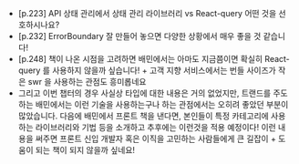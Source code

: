 - [p.223] API 상태 관리에서 상태 관리 라이브러리 vs React-query 어떤 것을 선호하시나요?
- [p.232] ErrorBoundary 잘 만들어 놓으면 다양한 상황에서 매우 좋을 것 같습니다!
- [p.248] 책이 나온 시점을 고려하면 배민에서는 아마도 지금쯤이면 확실히 React-query 를 사용하지 않을까 싶습니다! + 고객 지향 서비스에서는 번들 사이즈가 작은 swr 을 사용하는 관점도 흥미롭네요
- 그리고 이번 챕터의 경우 사실상 타입에 대한 내용은 거의 없었지만, 트랜드를 주도하는 배민에서는 이런 기술을 사용하는구나 하는 관점에서는 오히려 좋았던 부분이 많았습니다. 다음에 배민에서 프론트 책을 낸다면, 본인들이 특정 카테고리에 사용하는 라이브러리와 기법 등을 소개하고 추후에는 이런것을 적용 예정이다! 이런 내용을 써주면 프론트 신입 개발자 혹은 이직을 고민하는 사람들에게 큰 길잡이 + 도움이 되는 책이 되지 않을까 싶네요!
